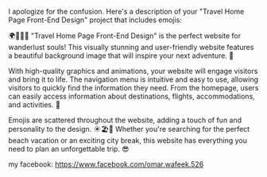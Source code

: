I apologize for the confusion. Here's a description of your "Travel Home Page Front-End Design" project that includes emojis:

🌍🛫🏨🌴 "Travel Home Page Front-End Design" is the perfect website for wanderlust souls! This visually stunning and user-friendly website features a beautiful background image that will inspire your next adventure. 🤩

With high-quality graphics and animations, your website will engage visitors and bring it to life. The navigation menu is intuitive and easy to use, allowing visitors to quickly find the information they need. From the homepage, users can easily access information about destinations, flights, accommodations, and activities. 🌟

Emojis are scattered throughout the website, adding a touch of fun and personality to the design. ☀️🏖️🌇 Whether you're searching for the perfect beach vacation or an exciting city break, this website has everything you need to plan an unforgettable trip. 😎

my facebook: https://www.facebook.com/omar.wafeek.526
